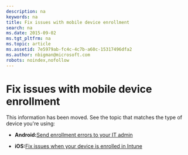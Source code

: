 ```yaml
---
description: na
keywords: na
title: Fix issues with mobile device enrollment
search: na
ms.date: 2015-09-02
ms.tgt_pltfrm: na
ms.topic: article
ms.assetid: 7e5979ab-fc4c-4c7b-a60c-15317496dfa2
ms.author: nbigman@microsoft.com
robots: noindex,nofollow
---
```

# Fix issues with mobile device enrollment
This information has been moved. See the topic that matches the type of device you're using:

-   **Android:**[Send enrollment errors to your IT admin](http://technet.microsoft.com/library/mt502762.aspx)

-   **iOS:**[Fix issues when your device is enrolled in Intune](http://technet.microsoft.com/library/mt598622.aspx)

